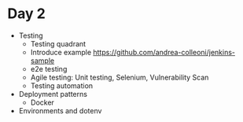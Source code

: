 # Day 2

- Testing
  - Testing quadrant
  - Introduce example https://github.com/andrea-colleoni/jenkins-sample
  - e2e testing
  - Agile testing: Unit testing, Selenium, Vulnerability Scan
  - Testing automation
- Deployment patterns
  - Docker
- Environments and dotenv



